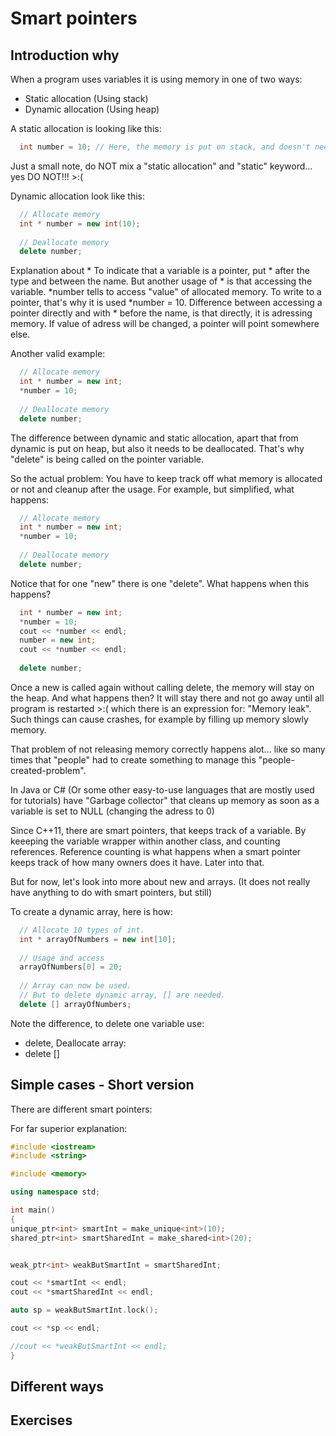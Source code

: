 # Smart pointers

## Introduction why
  When a program uses variables it is using memory in one of two ways:
   - Static allocation (Using stack)
   - Dynamic allocation (Using heap)
   
  A static allocation is looking like this:
  
  ```C++
    int number = 10; // Here, the memory is put on stack, and doesn't need to be deallocated explicitly.
  ```
  
  Just a small note, do NOT mix a "static allocation" and "static" keyword... yes DO NOT!!! >:(
  
  Dynamic allocation look like this:
  
  ```C++
    // Allocate memory
    int * number = new int(10);
    
    // Deallocate memory
    delete number;
  ```
  
  Explanation about *
  To indicate that a variable is a pointer, put * after the type and between the name.
  But another usage of * is that accessing the variable.
  *number tells to access "value" of allocated memory. To write to a pointer, that's why it is
  used *number = 10.
  Difference between accessing a pointer directly and with * before the name, is that directly,
  it is adressing memory. If value of adress will be changed, a pointer will point somewhere else.
  
  Another valid example:
  ```C++
    // Allocate memory
    int * number = new int;
    *number = 10;
    
    // Deallocate memory
    delete number;
  ```
  
  The difference between dynamic and static allocation, apart that from dynamic is put on heap,
  but also it needs to be deallocated. That's why "delete" is being called on the pointer variable.
  
  So the actual problem: You have to keep track off what memory is allocated or not and cleanup after
  the usage. For example, but simplified, what happens:
  ```C++
    // Allocate memory
    int * number = new int;
    *number = 10;
    
    // Deallocate memory
    delete number;
  ```

  Notice that for one "new" there is one "delete". What happens when this happens?
  ```C++
    int * number = new int;
    *number = 10;
    cout << *number << endl; 
    number = new int;
    cout << *number << endl;
    
    delete number; 
  ```
  
  Once a new is called again without calling delete, the memory will stay on the heap.
  And what happens then? It will stay there and not go away until all program is restarted >:(
  which there is an expression for: "Memory leak". Such things can cause crashes, for example
  by filling up memory slowly memory.
  
  That problem of not releasing memory correctly happens alot... like so many times that "people"
  had to create something to manage this "people-created-problem".
  
  In Java or C# (Or some other easy-to-use languages that are mostly used for tutorials) have "Garbage collector"
  that cleans up memory as soon as a variable is set to NULL (changing the adress to 0)
  
  Since C++11, there are smart pointers, that keeps track of a variable. By keeeping the variable wrapper
  within another class, and counting references.
  Reference counting is what happens when a smart pointer keeps track of how many owners does it have.
  Later into that.
  
  But for now, let's look into more about new and arrays. (It does not really have anything to do
  with smart pointers, but still)
  
  To create a dynamic array, here is how:
  ```C++
    // Allocate 10 types of int.
    int * arrayOfNumbers = new int[10];
    
    // Usage and access
    arrayOfNumbers[0] = 20;
    
    // Array can now be used.
    // But to delete dynamic array, [] are needed.
    delete [] arrayOfNumbers;    
  ```
  
  Note the difference, to delete one variable use:
   - delete,
   Deallocate array:
   - delete []
  
## Simple cases - Short version
  There are different smart pointers:


  For far superior explanation:

  ```C++
#include <iostream>
#include <string>

#include <memory>

using namespace std;

int main()
{
  unique_ptr<int> smartInt = make_unique<int>(10);
  shared_ptr<int> smartSharedInt = make_shared<int>(20);
  
  
  weak_ptr<int> weakButSmartInt = smartSharedInt;
  
  cout << *smartInt << endl;
  cout << *smartSharedInt << endl;
  
  auto sp = weakButSmartInt.lock();
  
  cout << *sp << endl;
  
  //cout << *weakButSmartInt << endl;
}  
  ```
  

## Different ways

## Exercises